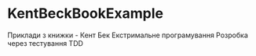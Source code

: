 # KentBeckBookExample
Приклади з книжки - Кент Бек Екстримальне програмування Розробка через тестування TDD
